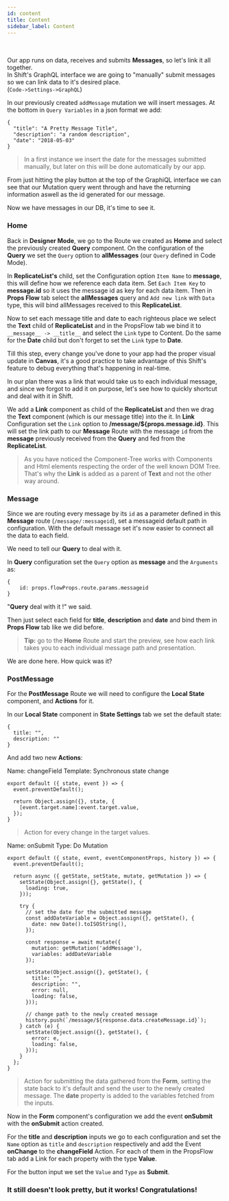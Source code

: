 ```yaml
---
id: content
title: Content
sidebar_label: Content
---
```

<br><br>
Our app runs on data, receives and submits __Messages__, so let's link it all together. <br>
In Shift's GraphQL interface we are going to "manually" submit messages so we can link data to it's desired place.
<br> (`Code->Settings->GraphQL`) 

In our previously created `addMessage` mutation we will insert messages. At the bottom in `Query Variables` in a json format
we add:

```
{
  "title": "A Pretty Message Title",
  "description": "a random description",
  "date": "2018-05-03"
}
```
> In a first instance we insert the date for the messages submitted manually, but later on this will be done automatically by our app.

From just hitting the play button at the top of the GraphiQL interface we can see that our Mutation query went through and have the
returning information aswell as the id generated for our message.

Now we have messages in our DB, it's time to see it.

### Home

Back in __Designer Mode__, we go to the Route we created as __Home__ and select the previously created __Query__ component. On the
configuration of the __Query__ we set the `Query` option to __allMessages__ (our `Query` defined in Code Mode).

In __ReplicateList's__ child, set the Configuration option `Item Name` to __message__, this will define how we reference each data item.
Set `Each Item Key` to __message.id__ so it uses the message id as key for each data item. Then in __Props Flow__ tab select the __allMessages__ query and `Add new link` with `Data` type, this will bind allMessages received to this __ReplicateList__.

Now to set each message title and date to each righteous place we select the __Text__ child of __ReplicateList__ and in the PropsFlow tab we
bind it to `__message__ -> __title__` and select the `Link` type to Content. Do the same for the __Date__ child but don't forget to set the `Link` type to __Date__.

Till this step, every change you've done to your app had the proper visual update in __Canvas__, it's a good practice to take advantage of this Shift's feature to debug everything that's happening in real-time.

In our plan there was a link that would take us to each individual message, and since we forgot to add it on purpose, let's see how to quickly shortcut and deal with it in Shift.

We add a __Link__ component as child of the __ReplicateList__ and then we drag the __Text__ component (which is our message title) into the  it. In __Link__ Configuration set the `Link` option to __/message/${props.message.id}__. This will set the link path to our __Message__ Route with the message `id` from the __message__ previously received from the __Query__ and fed from the __ReplicateList__.

>As you have noticed the Component-Tree works with Components and Html elements respecting the order of the well known DOM Tree. That's why the __Link__ is added as a parent of __Text__ and not the other way around.


### Message

Since we are routing every message by its `id` as a parameter defined in this __Message__ route (`/message/:messageid`), set a messageid default path in configuration. With the default message set it's now easier to connect all the data to each field.

We need to tell our __Query__ to deal with it.

In __Query__ configuration set the `Query` option as __message__ and the `Arguments` as:

```
{
    id: props.flowProps.route.params.messageid
}
```

"__Query__ deal with it !" we said.

Then just select each field for __title__, __description__ and __date__ and bind them in __Props Flow__ tab like we did before.

>__Tip:__ go to the __Home__ Route and start the preview, see how each link takes you to each individual message path and presentation.

We are done here. How quick was it?

### PostMessage

For the __PostMessage__ Route we will need to configure the __Local State__ component, and __Actions__ for it.

In our __Local State__ component in __State Settings__ tab we set the default state:

```
{
  title: "",
  description: ""
}
```

And add two new __Actions__:


Name: changeField
Template: Synchronous state change
```
export default ({ state, event }) => {
  event.preventDefault();

  return Object.assign({}, state, {
    [event.target.name]:event.target.value,
  });
}
```

> Action for every change in the target values.

Name: onSubmit
Type: Do Mutation
```
export default ({ state, event, eventComponentProps, history }) => {
  event.preventDefault();

  return async ({ getState, setState, mutate, getMutation }) => {
    setState(Object.assign({}, getState(), {
      loading: true,
    }));

    try {
      // set the date for the submitted message
      const addDateVariable = Object.assign({}, getState(), {
        date: new Date().toISOString(),
      });

      const response = await mutate({
        mutation: getMutation('addMessage'),
        variables: addDateVariable
      });

      setState(Object.assign({}, getState(), {
        title: "",
        description: "",
        error: null,
        loading: false,
      }));

      // change path to the newly created message
      history.push(`/message/${response.data.createMessage.id}`);
    } catch (e) {
      setState(Object.assign({}, getState(), {
        error: e,
        loading: false,
      }));
    }
  };
}

```

> Action for submitting the data gathered from the __Form__, setting the state back to it's default and send the user to the newly created
message. The __date__ property is added to the variables fetched from the inputs.

Now in the __Form__ component's configuration we add the event __onSubmit__ with the __onSubmit__ action created.

For the __title__ and __description__ inputs we go to each configuration and set the `Name` option as `title` and `description` respectively
and add the Event __onChange__ to the __changeField__ Action. For each of them in the PropsFlow tab add a Link for each property with the type __Value__.

For the button input we set the `Value` and `Type` as __Submit__.


### It still doesn't look pretty, but it works! Congratulations!
<br><br><br>
